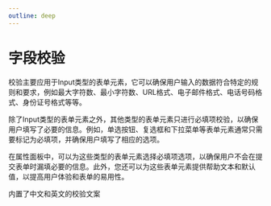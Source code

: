 ```yaml
---
outline: deep
---
```

# 字段校验
校验主要应用于Input类型的表单元素，它可以确保用户输入的数据符合特定的规则和要求，例如最大字符数、最小字符数、URL格式、电子邮件格式、电话号码格式、身份证号格式等等。

除了Input类型的表单元素之外，其他类型的表单元素只进行必填项校验，以确保用户填写了必要的信息。例如，单选按钮、复选框和下拉菜单等表单元素通常只需要标记为必填项，并确保用户填写了相应的选项。

在属性面板中，可以为这些类型的表单元素选择必填项选项，以确保用户不会在提交表单时漏填必要的信息。此外，您还可以为这些表单元素提供帮助文本和默认值，以提高用户体验和表单的易用性。

内置了中文和英文的校验文案
